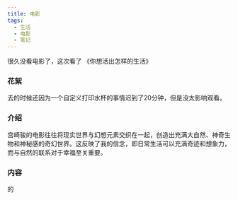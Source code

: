 ```yaml
---
title: 电影
tags:
  - 生活
  - 电影
  - 笔记
---
```

很久没看电影了，这次看了
《你想活出怎样的生活》
<!-- more -->
### 花絮
去的时候还因为一个自定义打印水杯的事情迟到了20分钟，但是没太影响观看。
### 介绍
宫崎骏的电影往往将现实世界与幻想元素交织在一起，创造出充满大自然、神奇生物和神秘感的奇幻世界。这反映了我的信念，即日常生活可以充满奇迹和想象力，而与自然的联系对于幸福至关重要。
### 内容
的